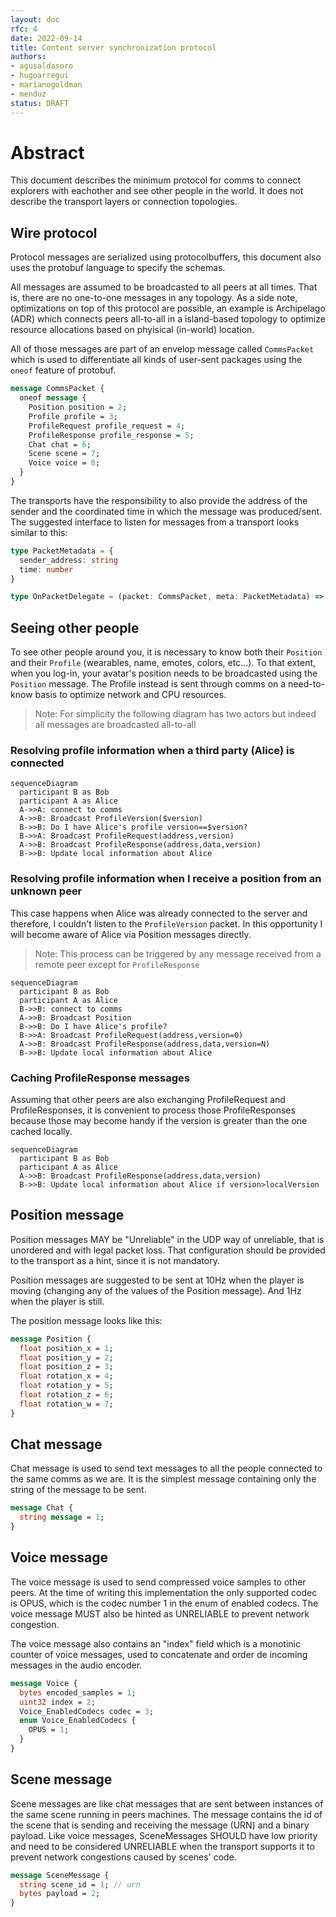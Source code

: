 ```yaml
---
layout: doc
rfc: 4
date: 2022-09-14
title: Content server synchronization protocol
authors:
- agusaldasoro
- hugoarregui
- marianogoldman
- menduz
status: DRAFT
---
```


# Abstract

This document describes the minimum protocol for comms to connect explorers with eachother and see other people in the world. It does not describe the transport layers or connection topologies.

## Wire protocol

Protocol messages are serialized using protocolbuffers, this document also uses the protobuf language to specify the schemas.

All messages are assumed to be broadcasted to all peers at all times. That is, there are no one-to-one messages in any topology. As a side note, optimizations on top of this protocol are possible, an example is Archipelago (ADR) which connects peers all-to-all in a island-based topology to optimize resource allocations based on phyisical (in-world) location.

All of those messages are part of an envelop message called `CommsPacket` which is used to differentiate all kinds of user-sent packages using the `oneof` feature of protobuf.

```protobuf
message CommsPacket {
  oneof message {
    Position position = 2;
    Profile profile = 3;
    ProfileRequest profile_request = 4;
    ProfileResponse profile_response = 5;
    Chat chat = 6;
    Scene scene = 7;
    Voice voice = 8;
  }
}
```

The transports have the responsibility to also provide the address of the sender and the coordinated time in which the message was produced/sent. The suggested interface to listen for messages from a transport looks similar to this:

```typescript
type PacketMetadata = {
  sender_address: string
  time: number
}

type OnPacketDelegate = (packet: CommsPacket, meta: PacketMetadata) => void
```

## Seeing other people

To see other people around you, it is necessary to know both their `Position` and their `Profile` (wearables, name, emotes, colors, etc...). To that extent, when you log-in, your avatar's position needs to be broadcasted using the `Position` message. The Profile instead is sent through comms on a need-to-know basis to optimize network and CPU resources.

> Note: For simplicity the following diagram has two actors but indeed all messages are broadcasted all-to-all

### Resolving profile information when a third party (Alice) is connected

```mermaid
sequenceDiagram
  participant B as Bob
  participant A as Alice
  A->>A: connect to comms
  A->>B: Broadcast ProfileVersion($version)
  B->>B: Do I have Alice's profile version==$version?
  B->>A: Broadcast ProfileRequest(address,version)
  A->>B: Broadcast ProfileResponse(address,data,version)
  B->>B: Update local information about Alice
```

### Resolving profile information when I receive a position from an unknown peer

This case happens when Alice was already connected to the server and therefore, I couldn't listen to the `ProfileVersion` packet. In this opportunity I will become aware of Alice via Position messages directly.

> Note: This process can be triggered by any message received from a remote peer except for `ProfileResponse`

```mermaid
sequenceDiagram
  participant B as Bob
  participant A as Alice
  B->>B: connect to comms
  A->>B: Broadcast Position
  B->>B: Do I have Alice's profile?
  B->>A: Broadcast ProfileRequest(address,version=0)
  A->>B: Broadcast ProfileResponse(address,data,version=N)
  B->>B: Update local information about Alice
```


### Caching ProfileResponse messages

Assuming that other peers are also exchanging ProfileRequest and ProfileResponses, it is convenient to process those ProfileResponses because those may become handy if the version is greater than the one cached locally.

```mermaid
sequenceDiagram
  participant B as Bob
  participant A as Alice
  A->>B: Broadcast ProfileResponse(address,data,version)
  B->>B: Update local information about Alice if version>localVersion
```

## Position message

Position messages MAY be "Unreliable" in the UDP way of unreliable, that is unordered and with legal packet loss. That configuration should be provided to the transport as a hint, since it is not mandatory.

Position messages are suggested to be sent at 10Hz when the player is moving (changing any of the values of the Position message). And 1Hz when the player is still.

The position message looks like this:

```protobuf
message Position {
  float position_x = 1;
  float position_y = 2;
  float position_z = 3;
  float rotation_x = 4;
  float rotation_y = 5;
  float rotation_z = 6;
  float rotation_w = 7;
}
```

## Chat message

Chat message is used to send text messages to all the people connected to the same comms as we are. It is the simplest message containing only the string of the message to be sent.

```protobuf
message Chat {
  string message = 1;
}
```

## Voice message

The voice message is used to send compressed voice samples to other peers. At the time of writing this implementation the only supported codec is OPUS, which is the codec number 1 in the enum of enabled codecs. The voice message MUST also be hinted as UNRELIABLE to prevent network congestion.

The voice message also contains an "index" field which is a monotinic counter of voice messages, used to concatenate and order de incoming messages in the audio encoder.

```protobuf
message Voice {
  bytes encoded_samples = 1;
  uint32 index = 2;
  Voice_EnabledCodecs codec = 3;
  enum Voice_EnabledCodecs {
    OPUS = 1;
  }
}
```

## Scene message

Scene messages are like chat messages that are sent between instances of the same scene running in peers machines. The message contains the id of the scene that is sending and receiving the message (URN) and a binary payload. Like voice messages, SceneMessages SHOULD have low priority and need to be considered UNRELIABLE when the transport supports it to prevent network congestions caused by scenes' code.

```protobuf
message SceneMessage {
  string scene_id = 1; // urn
  bytes payload = 2;
}
```